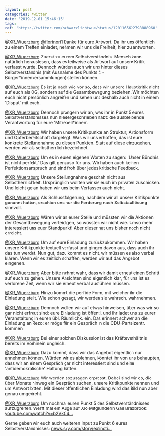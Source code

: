 ```yaml
---
layout: post
categories: twitter
date: '2019-12-01 15:46:15'
tags: 
ref: 'https://twitter.com/schwarzlichtwue/status/1201165622798888960'
---
```

[@XR_Wuerzburg](https://twitter.com/XR_Wuerzburg) [@florinori1](https://twitter.com/florinori1) Danke für eure Antwort. Da ihr uns öffentlich zu einem Treffen einladet, nehmen wir uns die Freiheit, hier zu antworten.

[@XR_Wuerzburg](https://twitter.com/XR_Wuerzburg) Zuerst zu eurem Selbstverständnis. Mensch kann natürlich herauslesen, dass es teilweise als Antwort auf unsere Kritik verfasst wurde. Dennoch würden auch wir uns hinter dieses Selbstverständnis (mit Ausnahme des Punkts 4 - Bürger\*innenversammlungen) stellen können.

[@XR_Wuerzburg](https://twitter.com/XR_Wuerzburg) Es ist ja nach wie vor so, dass wir unsere Hauptkritik nicht auf euch als OG, sondern auf die Gesamtbewegung beziehen. Wir möchten euch nicht persönlich angreifen und sehen uns deshalb auch nicht in einem 'Disput' mit euch.

[@XR_Wuerzburg](https://twitter.com/XR_Wuerzburg) Dennoch prangern wir an, was ihr in Punkt 5 eures Selbstverständnisses nun niedergeschrieben habt: die ausbleibende Verantwortung für eure 'Mitrebell\*innen'.

[@XR_Wuerzburg](https://twitter.com/XR_Wuerzburg) Wir haben unsere Kritikpunkte an Struktur, Aktionsform und Opferbereitschaft dargelegt. Was wir uns erhoffen, das ist eure konkrete Stellungnahme zu diesen Punkten. Statt auf diese einzugehen, werden wir als selbstherrlich bezeichnet.

[@XR_Wuerzburg](https://twitter.com/XR_Wuerzburg) Um es in euren eigenen Worten zu sagen: 'Unser Bündnis ist nicht perfekt.' Das gilt genauso für uns. Wir haben auch keinen Perfektionsanspruch und sind froh über jedes kritische Feedback.

[@XR_Wuerzburg](https://twitter.com/XR_Wuerzburg) Unsere Stellungnahme geschah nicht aus Selbstherrlichkeit. Ursprünglich wollten wir sie euch im privaten zuschicken. Und leicht getan haben wir uns beim Verfassen auch nicht.

[@XR_Wuerzburg](https://twitter.com/XR_Wuerzburg) Als Schlussfolgerung, nachdem wir all unsere Kritikpunkte genannt hatten, erschien uns nur die Forderung nach Selbstauflösung sinnvoll.

[@XR_Wuerzburg](https://twitter.com/XR_Wuerzburg) Wären wir an eurer Stelle und müssten wir die Aktionen der Gesamtbewegung verteidigen, so wüssten wir nicht wie. Umso mehr interessiert uns euer Standpunkt! Aber dieser hat uns bisher noch nicht erreicht.

[@XR_Wuerzburg](https://twitter.com/XR_Wuerzburg) Um auf eure Einladung zurückzukommen. Wir haben unsere Kritikpunkte textuell verfasst und gingen davon aus, dass auch ihr das tun werdet. Nun gut, dazu kommt es nicht, wir müssen es also verbal klären. Wenn wir es zeitlich schaffen, werden wir auf das Angebot eingehen.

[@XR_Wuerzburg](https://twitter.com/XR_Wuerzburg) Aber bitte nehmt wahr, dass wir damit erneut einen Schritt auf euch zu gehen. Unsere Ansichten sind eigentlich klar, für uns ist es verlorene Zeit, wenn wir sie erneut verbal ausführen müssen.

[@XR_Wuerzburg](https://twitter.com/XR_Wuerzburg) Hinzu kommt die perfide Form, mit welcher ihr die Einladung stellt. Wie schon gesagt, wir werden sie wahrsch. wahrnehmen.

[@XR_Wuerzburg](https://twitter.com/XR_Wuerzburg) Dennoch wollen wir auf etwas hinweisen, über was wir so gar nicht erfreut sind: eure Einladung ist öffentl. und ihr ladet uns zu eurer Veranstaltung in euren übl. Räumlichk. ein. Das erinnert schwer an die Einladung an Rezo: er möge für ein Gespräch in die CDU-Parteizentr. kommen

[@XR_Wuerzburg](https://twitter.com/XR_Wuerzburg) Bei einer solchen Diskussion ist das Kräfteverhältnis bereits im Vorhinein ungleich.

[@XR_Wuerzburg](https://twitter.com/XR_Wuerzburg) Dazu kommt, dass wir das Angebot eigentlich nur annehmen können. Würden wir es ablehnen, könntet ihr von uns behaupten, dass wir an einem Gespräch gar nicht interessiert sind und eine 'antidemokratische' Haltung hätten.

[@XR_Wuerzburg](https://twitter.com/XR_Wuerzburg) Wir werden sozusagen erpresst. Dabei sind wir es, die über Monate hinweg ein Gespräch suchen, unsere Kritikpunkte nennen und um Antwort bitten. Mit dieser öffentlichen Einladung wird das Bild nun aber genau umgedreht.

[@XR_Wuerzburg](https://twitter.com/XR_Wuerzburg) Um nochmal euren Punkt 5 des Selbstverständnisses aufzugreifen. Werft mal ein Auge auf XR-Mitgründerin Gail Bradbrook: [youtube.com/watch?v=b2VkC4…](https://www.youtube.com/watch?v=b2VkC4SnwY0)



Gerne geben wir euch auch weiteren Input zu Punkt 6 eures Selbstverständnisses: [news.sky.com/story/extincti…](https://news.sky.com/story/extinction-rebellion-started-after-psychedelic-drug-trip-co-founder-says-11799493)